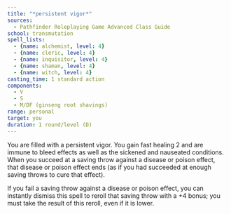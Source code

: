 ```yaml
---
title: "*persistent vigor*"
sources:
  - Pathfinder Roleplaying Game Advanced Class Guide
school: transmutation
spell_lists:
  - {name: alchemist, level: 4}
  - {name: cleric, level: 4}
  - {name: inquisitor, level: 4}
  - {name: shaman, level: 4}
  - {name: witch, level: 4}
casting_time: 1 standard action
components:
  - V
  - S
  - M/DF (ginseng root shavings)
range: personal
target: you
duration: 1 round/level (D)
---
```


You are filled with a persistent vigor. You gain fast healing 2 and are immune to bleed effects as well as the sickened and nauseated conditions. When you succeed at a saving throw against a disease or poison effect, that disease or poison effect ends (as if you had succeeded at enough saving throws to cure that effect).

If you fail a saving throw against a disease or poison effect, you can instantly dismiss this spell to reroll that saving throw with a +4 bonus; you must take the result of this reroll, even if it is lower.

